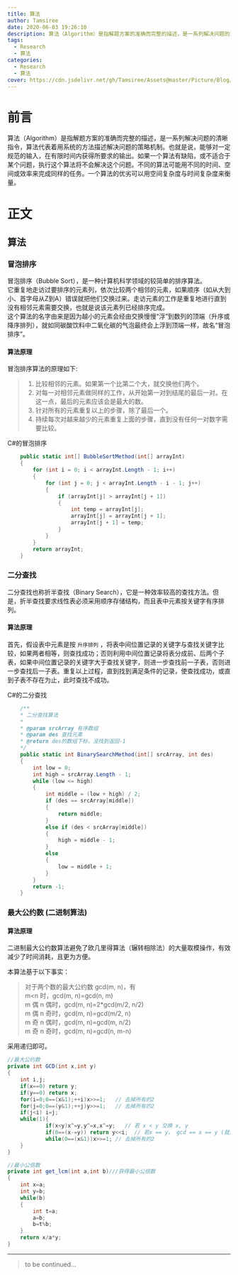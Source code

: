 ```yaml
---
title: 算法
author: Tamsiree
date: 2020-06-03 19:26:10
description: 算法（Algorithm）是指解题方案的准确而完整的描述，是一系列解决问题的清晰指令，算法代表着用系统的方法描述解决问题的策略机制。也就是说，能够对一定规范的输入，在有限时间内获得所要求的输出。如果一个算法有缺陷，或不适合于某个问题，执行这个算法将不会解决这个问题。不同的算法可能用不同的时间、空间或效率来完成同样的任务。一个算法的优劣可以用空间复杂度与时间复杂度来衡量。
tags:
  - Research
  - 算法
categories:
  - Research
  - 算法
cover: https://cdn.jsdelivr.net/gh/Tamsiree/Assets@master/Picture/Blog/Cover/wallhaveneolelw.jpg
---
```

# 前言
算法（Algorithm）是指解题方案的准确而完整的描述，是一系列解决问题的清晰指令，算法代表着用系统的方法描述解决问题的策略机制。也就是说，能够对一定规范的输入，在有限时间内获得所要求的输出。如果一个算法有缺陷，或不适合于某个问题，执行这个算法将不会解决这个问题。不同的算法可能用不同的时间、空间或效率来完成同样的任务。一个算法的优劣可以用空间复杂度与时间复杂度来衡量。

# 正文
## 算法
### 冒泡排序
冒泡排序（Bubble Sort），是一种计算机科学领域的较简单的排序算法。  
它重复地走访过要排序的元素列，依次比较两个相邻的元素，如果顺序（如从大到小、首字母从Z到A）错误就把他们交换过来。走访元素的工作是重复地进行直到没有相邻元素需要交换，也就是说该元素列已经排序完成。  
这个算法的名字由来是因为越小的元素会经由交换慢慢“浮”到数列的顶端（升序或降序排列），就如同碳酸饮料中二氧化碳的气泡最终会上浮到顶端一样，故名“冒泡排序”。  

#### 算法原理

冒泡排序算法的原理如下:

> 1. 比较相邻的元素。如果第一个比第二个大，就交换他们两个。  
> 2. 对每一对相邻元素做同样的工作，从开始第一对到结尾的最后一对。在这一点，最后的元素应该会是最大的数。  
> 3. 针对所有的元素重复以上的步骤，除了最后一个。  
> 4. 持续每次对越来越少的元素重复上面的步骤，直到没有任何一对数字需要比较。 

C#的冒泡排序

```csharp
    public static int[] BubbleSortMethod(int[] arrayInt)
    {
        for (int i = 0; i < arrayInt.Length - 1; i++)
        {
            for (int j = 0; j < arrayInt.Length - i - 1; j++)
            {
                if (arrayInt[j] > arrayInt[j + 1])
                {
                    int temp = arrayInt[j];
                    arrayInt[j] = arrayInt[j + 1];
                    arrayInt[j + 1] = temp;
                }
            }
        }
        return arrayInt;
    }
```

### 二分查找

二分查找也称折半查找（Binary Search），它是一种效率较高的查找方法。但是，折半查找要求线性表必须采用顺序存储结构，而且表中元素按关键字有序排列。

#### 算法原理

首先，假设表中元素是按 `升序排列` ，将表中间位置记录的关键字与查找关键字比较，如果两者相等，则查找成功；否则利用中间位置记录将表分成前、后两个子表，如果中间位置记录的关键字大于查找关键字，则进一步查找前一子表，否则进一步查找后一子表。重复以上过程，直到找到满足条件的记录，使查找成功，或直到子表不存在为止，此时查找不成功。

C#的二分查找

```csharp
    /**
    * 二分查找算法
    *
    * @param srcArray 有序数组
    * @param des 查找元素
    * @return des的数组下标，没找到返回-1
    */
    public static int BinarySearchMethod(int[] srcArray, int des)
    {
        int low = 0;
        int high = srcArray.Length - 1;
        while (low <= high)
        {
            int middle = (low + high) / 2;
            if (des == srcArray[middle])
            {
                return middle;
            }
            else if (des < srcArray[middle])
            {
                high = middle - 1;
            }
            else
            {
                low = middle + 1;
            }
        }
        return -1;
    }
```


### 最大公约数 (二进制算法)

#### 算法原理

二进制最大公约数算法避免了欧几里得算法（辗转相除法）的大量取模操作，有效减少了时间消耗，且更为方便。

本算法基于以下事实：

> 对于两个数的最大公约数 gcd(m, n)，有  
> m<n 时，gcd(m, n)=gcd(n, m)  
> m 偶 n 偶时，gcd(m, n)=2*gcd(m/2, n/2)  
> m 偶 n 奇时，gcd(m, n)=gcd(m/2, n)  
> m 奇 n 偶时，gcd(m, n)=gcd(m, n/2)  
> m 奇 n 奇时，gcd(m, n)=gcd(n, m-n)  

采用递归即可。


```csharp
//最大公约数
private int GCD(int x,int y)   
{
    int i,j;
    if(x==0) return y;
    if(y==0) return x;
    for(i=0;0==(x&1);++i)x>>=1;   // 去掉所有的2
    for(j=0;0==(y&1);++j)y>>=1;   // 去掉所有的2
    if(j<i) i=j;
    while(1){
            if(x<y)x^=y,y^=x,x^=y;   // 若 x < y 交换 x, y
            if(0==(x-=y)) return y<<i;  // 若x == y， gcd == x == y (就是在辗转减，while(1)控制)
            while(0==(x&1))x>>=1; // 去掉所有的2
    }
}
```

```csharp
//最小公倍数
private int get_lcm(int a,int b)///获得最小公倍数
{
    int x=a;
    int y=b;
    while(b)
    {
        int t=a;
        a=b;
        b=t%b;
    }
    return x/a*y;
}
```



---
> to be continued...
